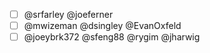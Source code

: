 - [ ] @srfarley @joeferner
- [ ] @mwizeman @dsingley @EvanOxfeld 
- [ ] @joeybrk372 @sfeng88 @rygim @jharwig 
